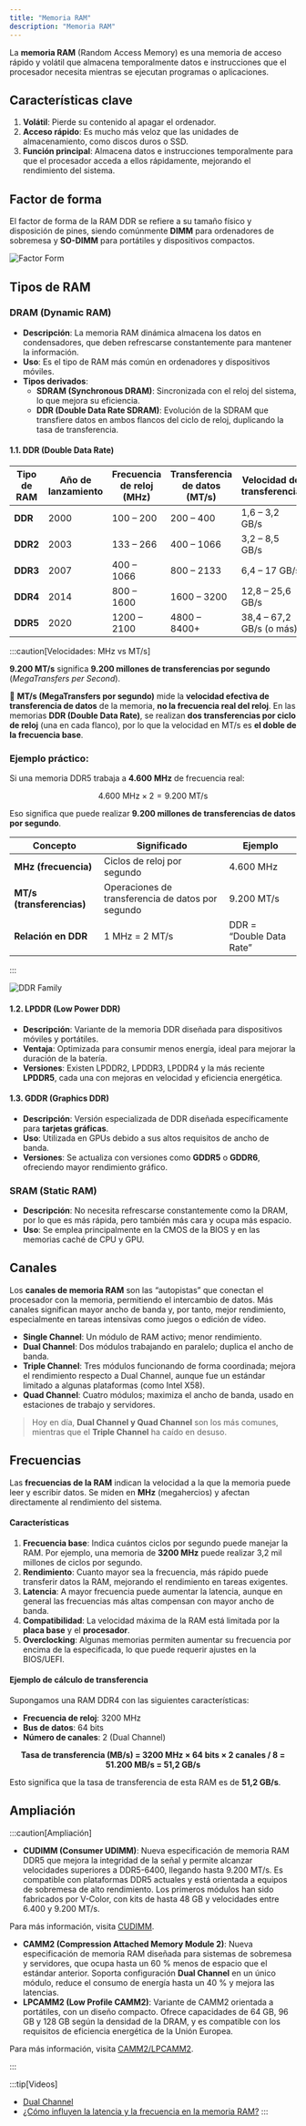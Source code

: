 ```yaml
---
title: "Memoria RAM"
description: "Memoria RAM"
---
```


La **memoria RAM** (Random Access Memory) es una memoria de acceso rápido y volátil que almacena temporalmente datos e instrucciones que el procesador necesita mientras se ejecutan programas o aplicaciones.

## Características clave
1. **Volátil**: Pierde su contenido al apagar el ordenador.
2. **Acceso rápido**: Es mucho más veloz que las unidades de almacenamiento, como discos duros o SSD.
3. **Función principal**: Almacena datos e instrucciones temporalmente para que el procesador acceda a ellos rápidamente, mejorando el rendimiento del sistema.

## Factor de forma

El factor de forma de la RAM DDR se refiere a su tamaño físico y disposición de pines, siendo comúnmente **DIMM** para ordenadores de sobremesa y **SO-DIMM** para portátiles y dispositivos compactos.

![Factor Form](https://hardzone.es/app/uploads-hardzone.es/2022/11/formato-memoria-ram-dimm-sodimm.jpg)

## **Tipos de RAM**

### **DRAM (Dynamic RAM)**
- **Descripción**: La memoria RAM dinámica almacena los datos en condensadores, que deben refrescarse constantemente para mantener la información.
- **Uso**: Es el tipo de RAM más común en ordenadores y dispositivos móviles.
- **Tipos derivados**:
  - **SDRAM (Synchronous DRAM)**: Sincronizada con el reloj del sistema, lo que mejora su eficiencia.
  - **DDR (Double Data Rate SDRAM)**: Evolución de la SDRAM que transfiere datos en ambos flancos del ciclo de reloj, duplicando la tasa de transferencia.

#### 1.1. DDR (Double Data Rate)

| Tipo de RAM | Año de lanzamiento | Frecuencia de reloj (MHz) | Transferencia de datos (MT/s) | Velocidad de transferencia | Voltaje | Nº de pines |
|--------------|--------------------|---------------------------|-------------------------------|-----------------------------|----------|-------------|
| **DDR**      | 2000               | 100 – 200                 | 200 – 400                     | 1,6 – 3,2 GB/s              | 2,5 V    | 184         |
| **DDR2**     | 2003               | 133 – 266                 | 400 – 1066                    | 3,2 – 8,5 GB/s              | 1,8 V    | 240         |
| **DDR3**     | 2007               | 400 – 1066                | 800 – 2133                    | 6,4 – 17 GB/s               | 1,5 V    | 240         |
| **DDR4**     | 2014               | 800 – 1600                | 1600 – 3200                   | 12,8 – 25,6 GB/s            | 1,2 V    | 288         |
| **DDR5**     | 2020               | 1200 – 2100               | 4800 – 8400+                  | 38,4 – 67,2 GB/s (o más)    | 1,1 V    | 288         |

:::caution[Velocidades: MHz vs MT/s]

**9.200 MT/s** significa **9.200 millones de transferencias por segundo** (*MegaTransfers per Second*).

🔹 **MT/s (MegaTransfers por segundo)** mide la **velocidad efectiva de transferencia de datos** de la memoria, **no la frecuencia real del reloj**.
En las memorias **DDR (Double Data Rate)**, se realizan **dos transferencias por ciclo de reloj** (una en cada flanco), por lo que la velocidad en MT/s es **el doble de la frecuencia base**.

### Ejemplo práctico:

Si una memoria DDR5 trabaja a **4.600 MHz** de frecuencia real:

$$
4.600\ \text{MHz} \times 2 = 9.200\ \text{MT/s}
$$

Eso significa que puede realizar **9.200 millones de transferencias de datos por segundo**.

| Concepto                  | Significado                                       | Ejemplo                  |
| ------------------------- | ------------------------------------------------- | ------------------------ |
| **MHz (frecuencia)**      | Ciclos de reloj por segundo                       | 4.600 MHz                |
| **MT/s (transferencias)** | Operaciones de transferencia de datos por segundo | 9.200 MT/s               |
| **Relación en DDR**       | 1 MHz = 2 MT/s                                    | DDR = “Double Data Rate” |
:::

![DDR Family](https://hardzone.es/app/uploads-hardzone.es/2019/12/ddr3-ddr4-ddr5-esquema.jpg)

#### 1.2. LPDDR (Low Power DDR)
- **Descripción**: Variante de la memoria DDR diseñada para dispositivos móviles y portátiles.
- **Ventaja**: Optimizada para consumir menos energía, ideal para mejorar la duración de la batería.
- **Versiones**: Existen LPDDR2, LPDDR3, LPDDR4 y la más reciente **LPDDR5**, cada una con mejoras en velocidad y eficiencia energética.

#### 1.3. GDDR (Graphics DDR)
- **Descripción**: Versión especializada de DDR diseñada específicamente para **tarjetas gráficas**.
- **Uso**: Utilizada en GPUs debido a sus altos requisitos de ancho de banda.
- **Versiones**: Se actualiza con versiones como **GDDR5** o **GDDR6**, ofreciendo mayor rendimiento gráfico.

### **SRAM (Static RAM)**
- **Descripción**: No necesita refrescarse constantemente como la DRAM, por lo que es más rápida, pero también más cara y ocupa más espacio.
- **Uso**: Se emplea principalmente en la CMOS de la BIOS y en las memorias caché de CPU y GPU.

## Canales

Los **canales de memoria RAM** son las “autopistas” que conectan el procesador con la memoria, permitiendo el intercambio de datos. Más canales significan mayor ancho de banda y, por tanto, mejor rendimiento, especialmente en tareas intensivas como juegos o edición de vídeo.


- **Single Channel**: Un módulo de RAM activo; menor rendimiento.
- **Dual Channel**: Dos módulos trabajando en paralelo; duplica el ancho de banda.
- **Triple Channel**: Tres módulos funcionando de forma coordinada; mejora el rendimiento respecto a Dual Channel, aunque fue un estándar limitado a algunas plataformas (como Intel X58).
- **Quad Channel**: Cuatro módulos; maximiza el ancho de banda, usado en estaciones de trabajo y servidores.

> Hoy en día, **Dual Channel y Quad Channel** son los más comunes, mientras que el **Triple Channel** ha caído en desuso.

## Frecuencias

Las **frecuencias de la RAM** indican la velocidad a la que la memoria puede leer y escribir datos. Se miden en **MHz** (megahercios) y afectan directamente al rendimiento del sistema.

#### Características
1. **Frecuencia base**: Indica cuántos ciclos por segundo puede manejar la RAM. Por ejemplo, una memoria de **3200 MHz** puede realizar 3,2 mil millones de ciclos por segundo.
2. **Rendimiento**: Cuanto mayor sea la frecuencia, más rápido puede transferir datos la RAM, mejorando el rendimiento en tareas exigentes.
3. **Latencia**: A mayor frecuencia puede aumentar la latencia, aunque en general las frecuencias más altas compensan con mayor ancho de banda.
4. **Compatibilidad**: La velocidad máxima de la RAM está limitada por la **placa base** y el **procesador**.
5. **Overclocking**: Algunas memorias permiten aumentar su frecuencia por encima de la especificada, lo que puede requerir ajustes en la BIOS/UEFI.

#### **Ejemplo de cálculo de transferencia**
Supongamos una RAM DDR4 con las siguientes características:

- **Frecuencia de reloj**: 3200 MHz  
- **Bus de datos**: 64 bits  
- **Número de canales**: 2 (Dual Channel)

<div style="text-align: center; font-weight: bold;">
Tasa de transferencia (MB/s) = 3200 MHz × 64 bits × 2 canales / 8 = 51.200 MB/s = 51,2 GB/s
</div>

Esto significa que la tasa de transferencia de esta RAM es de **51,2 GB/s**.

## Ampliación


:::caution[Ampliación]
- **CUDIMM (Consumer UDIMM)**: Nueva especificación de memoria RAM DDR5 que mejora la integridad de la señal y permite alcanzar velocidades superiores a DDR5-6400, llegando hasta 9.200 MT/s. Es compatible con plataformas DDR5 actuales y está orientada a equipos de sobremesa de alto rendimiento. Los primeros módulos han sido fabricados por V-Color, con kits de hasta 48 GB y velocidades entre 6.400 y 9.200 MT/s.

Para más información, visita [CUDIMM](https://hardzone.es/tutoriales/componentes/memoria-ram-cudimm/).

- **CAMM2 (Compression Attached Memory Module 2)**: Nueva especificación de memoria RAM diseñada para sistemas de sobremesa y servidores, que ocupa hasta un 60 % menos de espacio que el estándar anterior. Soporta configuración **Dual Channel** en un único módulo, reduce el consumo de energía hasta un 40 % y mejora las latencias.
- **LPCAMM2 (Low Profile CAMM2)**: Variante de CAMM2 orientada a portátiles, con un diseño compacto. Ofrece capacidades de 64 GB, 96 GB y 128 GB según la densidad de la DRAM, y es compatible con los requisitos de eficiencia energética de la Unión Europea.

Para más información, visita [CAMM2/LPCAMM2](https://hardzone.es/tutoriales/componentes/memoria-ram-camm2-lpcamm2/).

:::


:::tip[Videos]
- [Dual Channel](https://www.youtube.com/watch?v=BIZccTdh7jg)
- [¿Cómo influyen la latencia y la frecuencia en la memoria RAM?](https://www.youtube.com/watch?v=cKdAqnQL7mY)
:::
